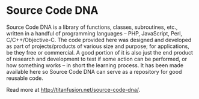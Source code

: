 Source Code DNA
=============

Source Code DNA is a library of functions, classes, subroutines, etc., written in a handful of programming languages – PHP, JavaScript, Perl, C/C++/Objective-C. The code provided here was designed and developed as part of projects/products of various size and purpose; for applications, be they free or commercial. A good portion of it is also just the end product of research and development to test if some action can be performed, or how something works – in short the learning process. It has been made available here so Source Code DNA can serve as a repository for good reusable code.

Read more at http://titanfusion.net/source-code-dna/.